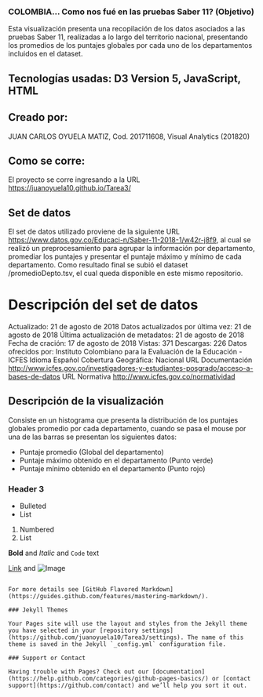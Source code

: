 ### COLOMBIA... Como nos fué en las pruebas Saber 11? (Objetivo)

Esta visualización presenta una recopilación de los datos asociados a las pruebas Saber 11, realizadas a lo largo del territorio nacional, presentando los promedios de los puntajes globales por cada uno de los departamentos incluidos en el dataset.

## Tecnologías usadas: D3 Version 5, JavaScript, HTML

## Creado por: 
JUAN CARLOS OYUELA MATIZ, Cod. 201711608, Visual Analytics (201820)

## Como se corre: 
El proyecto se corre ingresando a la URL https://juanoyuela10.github.io/Tarea3/

## Set de datos

El set de datos utilizado proviene de la siguiente URL https://www.datos.gov.co/Educaci-n/Saber-11-2018-1/w42r-j8f9, al cual se realizó un preprocesamiento para agrupar la información por departamento, promediar los puntajes y presentar el puntaje máximo y mínimo de cada departamento. Como resultado final se subió el dataset /promedioDepto.tsv, el cual queda disponible en este mismo repositorio.

# Descripción del set de datos

Actualizado: 21 de agosto de 2018
Datos actualizados por última vez: 21 de agosto de 2018
Última actualización de metadatos: 21 de agosto de 2018
Fecha de cración: 17 de agosto de 2018
Vistas: 371
Descargas: 226
Datos ofrecidos por: Instituto Colombiano para la Evaluación de la Educación - ICFES
Idioma	Español
Cobertura Geográfica:	Nacional
URL Documentación	http://www.icfes.gov.co/investigadores-y-estudiantes-posgrado/acceso-a-bases-de-datos
URL Normativa	http://www.icfes.gov.co/normatividad

## Descripción de la visualización

Consiste en un histograma que presenta la distribución de los puntajes globales promedio por cada departamento, cuando se pasa el mouse por una de las barras se presentan los siguientes datos:

- Puntaje promedio (Global del departamento)
- Puntaje máximo obtenido en el departamento (Punto verde)
- Puntaje mínimo obtenido en el departamento (Punto rojo)

### Header 3

- Bulleted
- List

1. Numbered
2. List

**Bold** and _Italic_ and `Code` text

[Link](url) and ![Image](src)
```

For more details see [GitHub Flavored Markdown](https://guides.github.com/features/mastering-markdown/).

### Jekyll Themes

Your Pages site will use the layout and styles from the Jekyll theme you have selected in your [repository settings](https://github.com/juanoyuela10/Tarea3/settings). The name of this theme is saved in the Jekyll `_config.yml` configuration file.

### Support or Contact

Having trouble with Pages? Check out our [documentation](https://help.github.com/categories/github-pages-basics/) or [contact support](https://github.com/contact) and we’ll help you sort it out.
